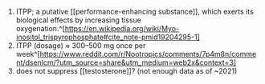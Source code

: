 1. ITPP; a putative [[performance-enhancing substance]], which exerts its biological effects by increasing tissue oxygenation.^[https://en.wikipedia.org/wiki/Myo-inositol_trispyrophosphate#cite_note-pmid19204295-1]
2. ITPP (dosage) ≈ 300–500 mg once per week^[https://www.reddit.com/r/Nootropics/comments/7p4m8n/comment/dsenlcm/?utm_source=share&utm_medium=web2x&context=3]
3. does not suppress [[testosterone]]? (not enough data as of ~2021)